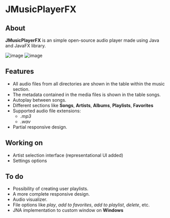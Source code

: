 # JMusicPlayerFX

## About
**JMusicPlayerFX** is an simple open-source audio player made using Java and JavaFX library.

![image](https://user-images.githubusercontent.com/54688495/107109633-b2472980-6807-11eb-805a-e074e801bec5.png)
![image](https://user-images.githubusercontent.com/54688495/107109702-0c47ef00-6808-11eb-93b9-2f9f2648b54d.png)

## Features
* All audio files from all directories are shown in the table within the music section.
* The metadata contained in the media files is shown in the table songs.
* Autoplay between songs.
* Different sections like **Songs**, **Artists**, **Albums**, **Playlists**, **Favorites**
* Supported audio file extensions:
  * _.mp3_
  * _.wav_
* Partial responsive design.

## Working on
* Artist selection interface (representational UI added)
* Settings options

## To do
* Possibility of creating user playlists.
* A more complete responsive design.
* Audio visualizer.
* File options like _play_, _add to favorites_, _add to playlist_, _delete_, etc.
* JNA implementation to custom window on **Windows**